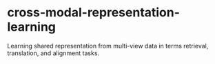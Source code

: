 # cross-modal-representation-learning
Learning shared representation from multi-view data in terms retrieval, translation, and alignment tasks.
